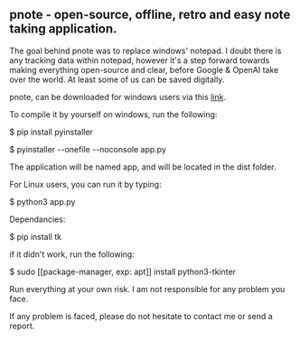 ## pnote - open-source, offline, retro and easy note taking application.

The goal behind pnote was to replace windows' notepad. I doubt there is any tracking data within notepad, however it's a step forward
towards making everything open-source and clear, before Google & OpenAI take over the world. At least some of us can be saved digitally.

pnote, can be downloaded for windows users via this [link](https://mega.nz/file/M7kk2IxZ#8sMe2wamLpTKO_aSDWToa67rVbh4G3OgUXU-7xbruHM).

To compile it by yourself on windows, run the following:

$ pip install pyinstaller

$ pyinstaller --onefile --noconsole app.py

The application will be named app, and will be located in the dist folder. 

For Linux users, you can run it by typing: 

$ python3 app.py

Dependancies:

$ pip install tk

if it didn't work, run the following:

$ sudo [[package-manager, exp: apt]] install python3-tkinter

Run everything at your own risk. I am not responsible for any problem you face. 

If any problem is faced, please do not hesitate to contact me or send a report.

